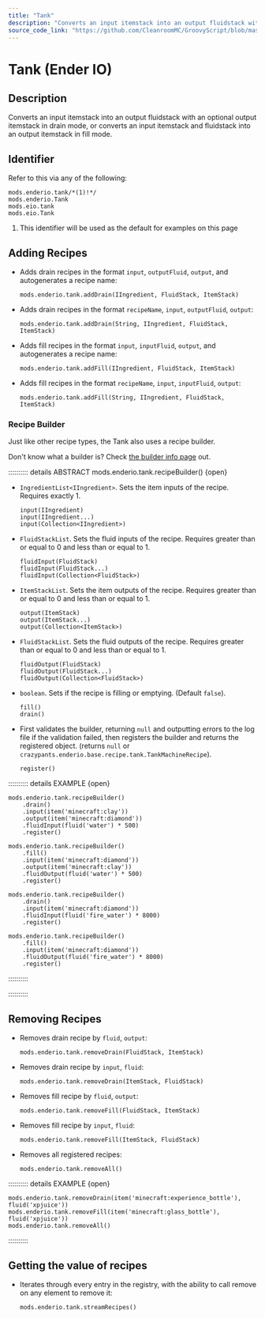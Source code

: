 ```yaml
---
title: "Tank"
description: "Converts an input itemstack into an output fluidstack with an optional output itemstack in drain mode, or converts an input itemstack and fluidstack into an output itemstack in fill mode."
source_code_link: "https://github.com/CleanroomMC/GroovyScript/blob/master/src/main/java/com/cleanroommc/groovyscript/compat/mods/enderio/Tank.java"
---
```


# Tank (Ender IO)

## Description

Converts an input itemstack into an output fluidstack with an optional output itemstack in drain mode, or converts an input itemstack and fluidstack into an output itemstack in fill mode.

## Identifier

Refer to this via any of the following:

```groovy:no-line-numbers {1}
mods.enderio.tank/*(1)!*/
mods.enderio.Tank
mods.eio.tank
mods.eio.Tank
```

1. This identifier will be used as the default for examples on this page

## Adding Recipes

- Adds drain recipes in the format `input`, `outputFluid`, `output`, and autogenerates a recipe name:

    ```groovy:no-line-numbers
    mods.enderio.tank.addDrain(IIngredient, FluidStack, ItemStack)
    ```

- Adds drain recipes in the format `recipeName`, `input`, `outputFluid`, `output`:

    ```groovy:no-line-numbers
    mods.enderio.tank.addDrain(String, IIngredient, FluidStack, ItemStack)
    ```

- Adds fill recipes in the format `input`, `inputFluid`, `output`, and autogenerates a recipe name:

    ```groovy:no-line-numbers
    mods.enderio.tank.addFill(IIngredient, FluidStack, ItemStack)
    ```

- Adds fill recipes in the format `recipeName`, `input`, `inputFluid`, `output`:

    ```groovy:no-line-numbers
    mods.enderio.tank.addFill(String, IIngredient, FluidStack, ItemStack)
    ```


### Recipe Builder

Just like other recipe types, the Tank also uses a recipe builder.

Don't know what a builder is? Check [the builder info page](../../../groovy/builder.md) out.

:::::::::: details ABSTRACT mods.enderio.tank.recipeBuilder() {open}
- `IngredientList<IIngredient>`. Sets the item inputs of the recipe. Requires exactly 1.

    ```groovy:no-line-numbers
    input(IIngredient)
    input(IIngredient...)
    input(Collection<IIngredient>)
    ```

- `FluidStackList`. Sets the fluid inputs of the recipe. Requires greater than or equal to 0 and less than or equal to 1.

    ```groovy:no-line-numbers
    fluidInput(FluidStack)
    fluidInput(FluidStack...)
    fluidInput(Collection<FluidStack>)
    ```

- `ItemStackList`. Sets the item outputs of the recipe. Requires greater than or equal to 0 and less than or equal to 1.

    ```groovy:no-line-numbers
    output(ItemStack)
    output(ItemStack...)
    output(Collection<ItemStack>)
    ```

- `FluidStackList`. Sets the fluid outputs of the recipe. Requires greater than or equal to 0 and less than or equal to 1.

    ```groovy:no-line-numbers
    fluidOutput(FluidStack)
    fluidOutput(FluidStack...)
    fluidOutput(Collection<FluidStack>)
    ```

- `boolean`. Sets if the recipe is filling or emptying. (Default `false`).

    ```groovy:no-line-numbers
    fill()
    drain()
    ```

- First validates the builder, returning `null` and outputting errors to the log file if the validation failed, then registers the builder and returns the registered object. (returns `null` or `crazypants.enderio.base.recipe.tank.TankMachineRecipe`).

    ```groovy:no-line-numbers
    register()
    ```

:::::::::: details EXAMPLE {open}
```groovy:no-line-numbers
mods.enderio.tank.recipeBuilder()
    .drain()
    .input(item('minecraft:clay'))
    .output(item('minecraft:diamond'))
    .fluidInput(fluid('water') * 500)
    .register()

mods.enderio.tank.recipeBuilder()
    .fill()
    .input(item('minecraft:diamond'))
    .output(item('minecraft:clay'))
    .fluidOutput(fluid('water') * 500)
    .register()

mods.enderio.tank.recipeBuilder()
    .drain()
    .input(item('minecraft:diamond'))
    .fluidInput(fluid('fire_water') * 8000)
    .register()

mods.enderio.tank.recipeBuilder()
    .fill()
    .input(item('minecraft:diamond'))
    .fluidOutput(fluid('fire_water') * 8000)
    .register()
```

::::::::::

::::::::::

## Removing Recipes

- Removes drain recipe by `fluid`, `output`:

    ```groovy:no-line-numbers
    mods.enderio.tank.removeDrain(FluidStack, ItemStack)
    ```

- Removes drain recipe by `input`, `fluid`:

    ```groovy:no-line-numbers
    mods.enderio.tank.removeDrain(ItemStack, FluidStack)
    ```

- Removes fill recipe by `fluid`, `output`:

    ```groovy:no-line-numbers
    mods.enderio.tank.removeFill(FluidStack, ItemStack)
    ```

- Removes fill recipe by `input`, `fluid`:

    ```groovy:no-line-numbers
    mods.enderio.tank.removeFill(ItemStack, FluidStack)
    ```

- Removes all registered recipes:

    ```groovy:no-line-numbers
    mods.enderio.tank.removeAll()
    ```

:::::::::: details EXAMPLE {open}
```groovy:no-line-numbers
mods.enderio.tank.removeDrain(item('minecraft:experience_bottle'), fluid('xpjuice'))
mods.enderio.tank.removeFill(item('minecraft:glass_bottle'), fluid('xpjuice'))
mods.enderio.tank.removeAll()
```

::::::::::

## Getting the value of recipes

- Iterates through every entry in the registry, with the ability to call remove on any element to remove it:

    ```groovy:no-line-numbers
    mods.enderio.tank.streamRecipes()
    ```
